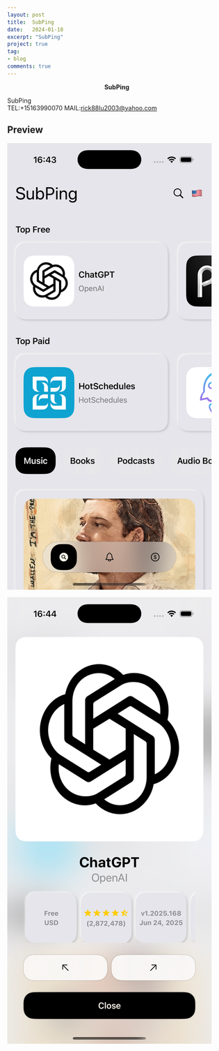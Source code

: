 ```yaml
---
layout: post
title:  SubPing
date:   2024-01-18
excerpt: "SubPing"
project: true
tag:
- blog
comments: true
---
```

 
    
<center><b> SubPing</b></center>
     

 SubPing  
TEL:+15163990070 
MAIL:rick88lu2003@yahoo.com   <br>



## Preview

 ![avatar](/assets/img/SubPing1.png)

 ![avatar](/assets/img/SubPing2.png)
	
	 
  
 

 
 
 

